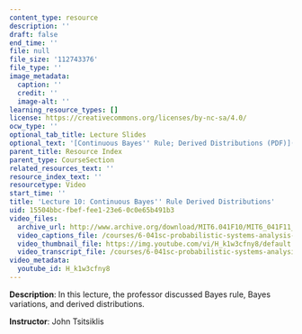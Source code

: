 ```yaml
---
content_type: resource
description: ''
draft: false
end_time: ''
file: null
file_size: '112743376'
file_type: ''
image_metadata:
  caption: ''
  credit: ''
  image-alt: ''
learning_resource_types: []
license: https://creativecommons.org/licenses/by-nc-sa/4.0/
ocw_type: ''
optional_tab_title: Lecture Slides
optional_text: '[Continuous Bayes'' Rule; Derived Distributions (PDF)](/courses/6-041sc-probabilistic-systems-analysis-and-applied-probability-fall-2013/resources/mit6_041scf13_l10)'
parent_title: Resource Index
parent_type: CourseSection
related_resources_text: ''
resource_index_text: ''
resourcetype: Video
start_time: ''
title: 'Lecture 10: Continuous Bayes'' Rule Derived Distributions'
uid: 15504bbc-fbef-fee1-23e6-0c0e65b491b3
video_files:
  archive_url: http://www.archive.org/download/MIT6.041F10/MIT6_041F11_lec10_300k.mp4
  video_captions_file: /courses/6-041sc-probabilistic-systems-analysis-and-applied-probability-fall-2013/H_k1w3cfny8_captions.webvtt
  video_thumbnail_file: https://img.youtube.com/vi/H_k1w3cfny8/default.jpg
  video_transcript_file: /courses/6-041sc-probabilistic-systems-analysis-and-applied-probability-fall-2013/H_k1w3cfny8_transcript.pdf
video_metadata:
  youtube_id: H_k1w3cfny8
---
```

**Description**: In this lecture, the professor discussed Bayes rule, Bayes variations, and derived distributions.

**Instructor**: John Tsitsiklis